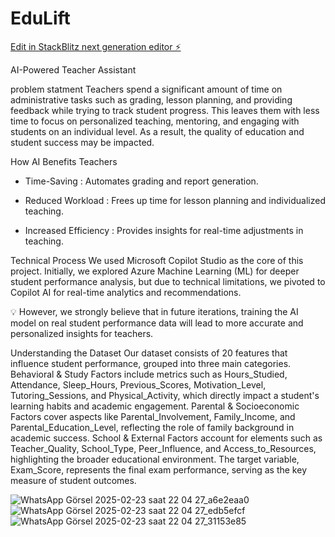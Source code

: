 # EduLift

[Edit in StackBlitz next generation editor ⚡️](https://stackblitz.com/~/github.com/RayIssam/EduLift)


AI-Powered Teacher Assistant

problem statment 
Teachers spend a significant amount of time on administrative tasks such as grading, lesson planning, and providing feedback while trying to track student progress. This leaves them with less time to focus on personalized teaching, mentoring, and engaging with students on an individual level. As a result, the quality of education and student success may be impacted.

How AI Benefits Teachers
- Time-Saving : Automates grading and report generation.
- Reduced Workload : Frees up time for lesson planning and individualized teaching.

- Increased Efficiency : Provides insights for real-time adjustments in teaching.

Technical Process 
We used Microsoft Copilot Studio as the core of this project. Initially, we explored Azure Machine Learning (ML) for deeper student performance analysis, but due to technical limitations, we pivoted to Copilot AI for real-time analytics and recommendations.

💡 However, we strongly believe that in future iterations, training the AI model on real student performance data will lead to more accurate and personalized insights for teachers.

Understanding the Dataset
Our dataset consists of 20 features that influence student performance, grouped into three main categories. Behavioral & Study Factors include metrics such as Hours_Studied, Attendance, Sleep_Hours, Previous_Scores, Motivation_Level, Tutoring_Sessions, and Physical_Activity, which directly impact a student's learning habits and academic engagement. Parental & Socioeconomic Factors cover aspects like Parental_Involvement, Family_Income, and Parental_Education_Level, reflecting the role of family background in academic success. School & External Factors account for elements such as Teacher_Quality, School_Type, Peer_Influence, and Access_to_Resources, highlighting the broader educational environment. The target variable, Exam_Score, represents the final exam performance, serving as the key measure of student outcomes.

![WhatsApp Görsel 2025-02-23 saat 22 04 27_a6e2eaa0](https://github.com/user-attachments/assets/eeb5c67b-b8e2-401e-97e3-a5d816fbd3e0)
![WhatsApp Görsel 2025-02-23 saat 22 04 27_edb5efcf](https://github.com/user-attachments/assets/608c2578-1545-4a77-9026-6b5dbfc3ed36)
![WhatsApp Görsel 2025-02-23 saat 22 04 27_31153e85](https://github.com/user-attachments/assets/d4d1e9c5-4b95-40ba-b78b-5cf641d92c80)
